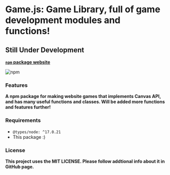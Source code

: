 # Game.js: Game Library, full of game development modules and functions!

## **Still Under Development**


**[`npm` package website](https://www.npmjs.com/package/@nikeedev_packages/gamejs)**

![npm](https://img.shields.io/npm/v/@nikeedev_packages/gamejs?color=Green&label=Current%20package%20version&style=flat-square)


### Features

**A npm package for making website games that implements Canvas API, and has many useful functions and classes. Will be added more functions and features further!**

### Requirements

 - `@types/node: ^17.0.21`
 - This package :)

### License

**This project uses the MIT LICENSE. Please follow addtional info about it in GitHub page.**


